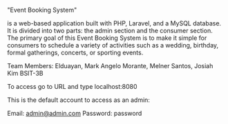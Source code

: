 "Event Booking System" 

is a web-based application built with PHP, Laravel, and a MySQL database. It is divided into two parts: the admin section and the consumer section. The primary goal of this Event Booking System is to make it simple for consumers to schedule a variety of activities such as a wedding, birthday, formal gatherings, concerts, or sporting events. 

Team Members:
Elduayan, Mark Angelo 
Morante, Melner
Santos, Josiah Kim
BSIT-3B


To access go to URL and type localhost:8080

This is the default account to access as an admin:

Email: admin@admin.com
Password: password


